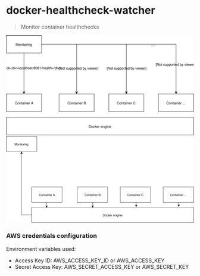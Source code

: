 # docker-healthcheck-watcher

> Monitor container healthchecks

<img src="https://github.com/ByteArena/docker-healthcheck-watcher/blob/master/.github/before.svg">
<img src="https://github.com/ByteArena/docker-healthcheck-watcher/blob/master/.github/after.svg">

### AWS credentials configuration

Environment variables used:
* Access Key ID: AWS_ACCESS_KEY_ID or AWS_ACCESS_KEY
* Secret Access Key: AWS_SECRET_ACCESS_KEY or AWS_SECRET_KEY
